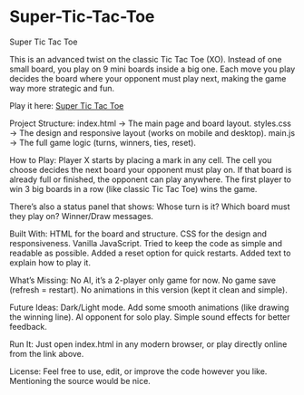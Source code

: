 # Super-Tic-Tac-Toe
Super Tic Tac Toe

This is an advanced twist on the classic Tic Tac Toe (XO). Instead of one small board, you play on 9 mini boards inside a big one. Each move you play decides the board where your opponent must play next, making the game way more strategic and fun.

Play it here: [Super Tic Tac Toe](https://mahmoudgouda419.github.io/Super-Tic-Tac-Toe/)

Project Structure:
index.html → The main page and board layout.
styles.css → The design and responsive layout (works on mobile and desktop).
main.js → The full game logic (turns, winners, ties, reset).

How to Play:
Player X starts by placing a mark in any cell.
The cell you choose decides the next board your opponent must play on.
If that board is already full or finished, the opponent can play anywhere.
The first player to win 3 big boards in a row (like classic Tic Tac Toe) wins the game.

There’s also a status panel that shows:
Whose turn is it?
Which board must they play on?
Winner/Draw messages.

Built With:
HTML for the board and structure.
CSS for the design and responsiveness.
Vanilla JavaScript.
Tried to keep the code as simple and readable as possible.
Added a reset option for quick restarts.
Added text to explain how to play it.

What’s Missing:
No AI, it’s a 2-player only game for now.
No game save (refresh = restart).
No animations in this version (kept it clean and simple).

Future Ideas:
Dark/Light mode.
Add some smooth animations (like drawing the winning line).
AI opponent for solo play.
Simple sound effects for better feedback.

Run It:
Just open index.html in any modern browser, or play directly online from the link above.

License:
Feel free to use, edit, or improve the code however you like. Mentioning the source would be nice.
